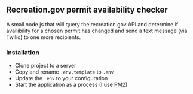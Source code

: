 ## Recreation.gov permit availability checker
A small node.js that will query the recreation.gov API and determine if availibility for a chosen permit has changed and send a text message (via Twilio) to one more recipients.

### Installation
* Clone project to a server
* Copy and rename `.env.template` to `.env`
* Update the `.env` to your configuration
* Start the application as a process (I use [PM2](http://pm2.keymetrics.io/))

